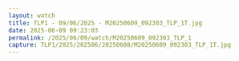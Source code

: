 ```yaml
---
layout: watch
title: TLP1 - 09/06/2025 - M20250609_092303_TLP_1T.jpg
date: 2025-06-09 09:23:03
permalink: /2025/06/09/watch/M20250609_092303_TLP_1
capture: TLP1/2025/202506/20250608/M20250609_092303_TLP_1T.jpg
---
```

